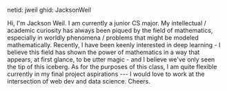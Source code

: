 netid: jweil
ghid: JacksonWeil

Hi, I'm Jackson Weil. I am currently a junior CS major. My intellectual / academic curiosity has always been piqued by
the field of mathematics, especially in worldly phenomena / problems that might be modeled mathematically. Recently, I
have been keenly interested in deep learning - I believe this field has shown the power of mathematics in a way that
appears, at first glance, to be utter magic - and I believe we've only seen the tip of this iceberg. As for the
purposes of this class, I am quite flexible currently in my final project aspirations --- I would love to work at
the intersection of web dev and data science. Cheers.
